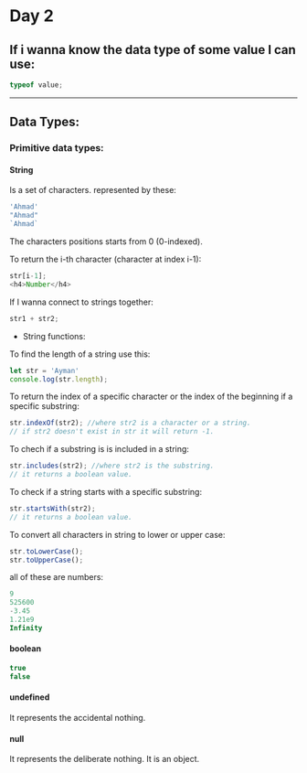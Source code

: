 <h1>Day 2</h1>

<h2>If i wanna know the data type of some value I can use:</h2>

```javascript
typeof value;
```

<hr>

<h2>Data Types:</h2>

<h3>Primitive data types:</h3>

<h4>String</h4>
Is a set of characters.
represented by these:

```javascript
'Ahmad'
"Ahmad"
`Ahmad`
```

The characters positions starts from 0 (0-indexed).

To return the i-th character (character at index i-1):

```javascript
str[i-1];
<h4>Number</h4>
```

If I wanna connect to strings together:

```javascript
str1 + str2;
```

- String functions:

To find the length of a string use this:

```javascript
let str = 'Ayman'
console.log(str.length);
```

To return the index of a specific character or the index of the beginning if a specific substring:

```javascript
str.indexOf(str2); //where str2 is a character or a string.
// if str2 doesn't exist in str it will return -1.
```

To chech if a substring is is included in a string:

```javascript
str.includes(str2); //where str2 is the substring.
// it returns a boolean value.
```

To check if a string starts with a specific substring:

```javascript
str.startsWith(str2);
// it returns a boolean value.
```

To convert all characters in string to lower or upper case:

```javascript
str.toLowerCase();
str.toUpperCase();
```


all of these are numbers:

```javascript
9
525600
-3.45
1.21e9
Infinity
```

<h4>boolean</h4>

```javascript
true
false
```

<h4>undefined</h4>
It represents the accidental nothing.

<h4>null</h4>
It represents the deliberate nothing.
It is an object.
